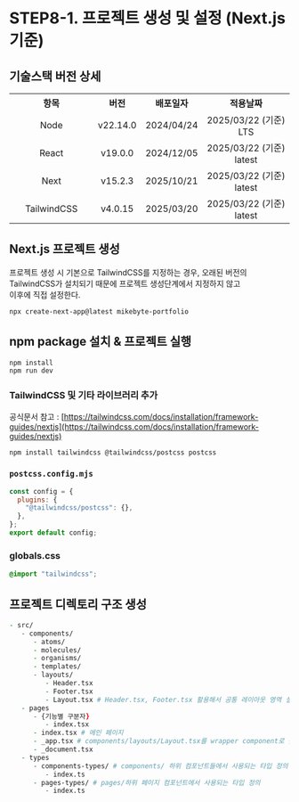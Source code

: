 # STEP8-1. 프로젝트 생성 및 설정 (Next.js 기준)

## 기술스택 버전 상세

<table style="width: 100%">
    <tr>
        <th style="width: 30%; text-align: center">항목</th>
        <th style="text-align: center">버전</th>
        <th style="text-align: center">배포일자</th>
        <th style="text-align: center">적용날짜</th>
    </tr>
    <tr>
        <td style="text-align: center">Node</td>
        <td style="text-align: center">v22.14.0</td>
        <td style="text-align: center">2024/04/24</td>
        <td style="text-align: center">2025/03/22 (기준) LTS</td>
    </tr>
    <tr>
        <td style="text-align: center">React</td>
        <td style="text-align: center">v19.0.0</td>
        <td style="text-align: center">2024/12/05</td>
        <td style="text-align: center">2025/03/22 (기준) latest</td>
    </tr>
    <tr>
        <td style="text-align: center">Next</td>
        <td style="text-align: center">v15.2.3</td>
        <td style="text-align: center">2025/10/21</td>
        <td style="text-align: center">2025/03/22 (기준) latest</td>
    </tr>
    <tr>
        <td style="text-align: center">TailwindCSS</td>
        <td style="text-align: center">v4.0.15</td>
        <td style="text-align: center">2025/03/20</td>
        <td style="text-align: center">2025/03/22 (기준) latest</td>
    </tr>
</table>

## Next.js 프로젝트 생성

프로젝트 생성 시 기본으로 TailwindCSS를 지정하는 경우, 오래된 버전의 TailwindCSS가 설치되기 때문에 프로젝트 생성단계에서 지정하지 않고  
이후에 직접 설정한다.

```zsh
npx create-next-app@latest mikebyte-portfolio
```

## npm package 설치 & 프로젝트 실행

```zsh
npm install
npm run dev
```

### TailwindCSS 및 기타 라이브러리 추가

공식문서 참고 : [https://tailwindcss.com/docs/installation/framework-guides/nextjs](https://tailwindcss.com/docs/installation/framework-guides/nextjs)

```zsh
npm install tailwindcss @tailwindcss/postcss postcss
```

### `postcss.config.mjs`

```js
const config = {
  plugins: {
    "@tailwindcss/postcss": {},
  },
};
export default config;
```

### globals.css

```css
@import "tailwindcss";
```

## 프로젝트 디렉토리 구조 생성

```zsh
- src/
   - components/
      - atoms/
      - molecules/
      - organisms/
      - templates/
      - layouts/
         - Header.tsx
         - Footer.tsx
         - Layout.tsx # Header.tsx, Footer.tsx 활용해서 공통 레이아웃 영역 설정
   - pages
      - {기능별 구분자}
         - index.tsx
      - index.tsx # 메인 페이지
      - _app.tsx # components/layouts/Layout.tsx를 wrapper component로 갖는 컴포넌트
      - _document.tsx
   - types
      - components-types/ # components/ 하위 컴포넌트들에서 사용되는 타입 정의
         - index.ts
      - pages-types/ # pages/하위 페이지 컴포넌트에서 사용되는 타입 정의
         - index.ts
```
